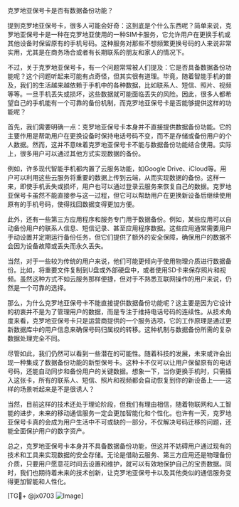 克罗地亚保号卡是否有数据备份功能？

提到克罗地亚保号卡，很多人可能会好奇：这到底是个什么东西呢？简单来说，克罗地亚保号卡是一种在克罗地亚使用的一种SIM卡服务，它允许用户在更换手机或其他设备时保留原有的手机号码。这种服务对那些不想频繁更换号码的人来说非常实用，尤其是在商务场合或者有长期联系的朋友和家人的情况下。

不过，关于克罗地亚保号卡，有一个问题常常被人们提及：它是否具备数据备份功能呢？这个问题听起来可能有点奇怪，但其实很有道理。毕竟，随着智能手机的普及，我们的生活越来越依赖于手机中的各种数据，比如联系人、短信、照片、视频等等。一旦手机丢失或损坏，这些数据就可能面临丢失的风险。因此，很多人都希望自己的手机能有一个可靠的备份机制，而克罗地亚保号卡是否能够提供这样的功能呢？

首先，我们需要明确一点：克罗地亚保号卡本身并不直接提供数据备份功能。它的主要作用是帮助用户在更换设备时保持电话号码不变，而不是存储或备份用户的个人数据。然而，这并不意味着克罗地亚保号卡不能与数据备份功能结合使用。实际上，很多用户可以通过其他方式实现数据的备份。

例如，许多现代智能手机都内置了云服务功能，如Google Drive、iCloud等。用户可以利用这些云服务将重要的数据上传到云端，从而实现数据的备份。这样一来，即使手机丢失或损坏，用户也可以通过登录云服务来恢复自己的数据。克罗地亚保号卡虽然不能直接参与这一过程，但它可以帮助用户在更换新设备后继续使用原有的手机号码，使得找回数据变得更加方便。

此外，还有一些第三方应用程序和服务专门用于数据备份。例如，某些应用可以自动备份用户的联系人信息、短信记录、甚至应用程序数据。这些应用通常需要用户手动设置并定期运行备份任务，但它们提供了额外的安全保障，确保用户的数据不会因为设备故障或丢失而永久丢失。

当然，对于一些较为传统的用户来说，他们可能更倾向于使用物理介质进行数据备份。比如，将重要文件复制到U盘或外部硬盘中，或者使用SD卡来保存照片和视频。虽然这种方式不如云服务那样便捷，但对于不熟悉互联网操作的用户来说，仍然是一个可靠的选择。

那么，为什么克罗地亚保号卡不能直接提供数据备份功能呢？这主要是因为它设计的初衷并不是为了管理用户的数据，而是专注于维持电话号码的连续性。从技术角度来看，克罗地亚保号卡只是运营商提供的一个服务选项，它的工作原理是通过更新数据库中的用户信息来确保号码归属权的转移。这种机制与数据备份所需的复杂数据处理完全不同。

尽管如此，我们仍然可以看到一些潜在的可能性。随着科技的发展，未来或许会出现一种集成了数据备份功能的新型保号卡。这种卡不仅可以让用户保留原有的电话号码，还能自动同步和备份用户的关键数据。想象一下，当你更换手机时，只需插入这张卡，所有的联系人、短信、照片和视频都会自动恢复到你的新设备上——这样的场景听起来是不是很诱人？

当然，目前这样的技术还处于理论阶段，但我们有理由相信，随着物联网和人工智能的进步，未来的移动通信服务一定会更加智能化和个性化。也许有一天，克罗地亚保号卡真的会成为用户生活中不可或缺的一部分，不仅解决号码迁移的问题，还能全面保护用户的数字资产。

总之，克罗地亚保号卡本身并不具备数据备份功能，但这并不妨碍用户通过现有的技术和工具来实现数据的安全存储。无论是借助云服务、第三方应用还是物理备份介质，只要用户愿意花时间去设置和维护，就可以有效地保护自己的宝贵数据。同时，我们也期待着未来的技术创新，让克罗地亚保号卡以及其他类似的通信服务变得更加智能和人性化。

[TG💪+ @jx0703 ![Image](https://github.com/user-attachments/assets/dbca1d08-cadb-493c-b0ec-ad6f7a83f270)]
